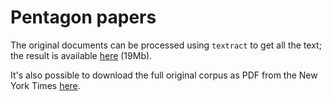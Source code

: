 # Pentagon papers

The original documents can be processed using `textract` to get all the text; the result is available [here](/pentagon-papers/data/pentagon-papers-txt.zip) (19Mb).

It's also possible to download the full original corpus as PDF from the New York Times [here](http://www.nytimes.com/interactive/us/2011_PENTAGON_PAPERS.html).
